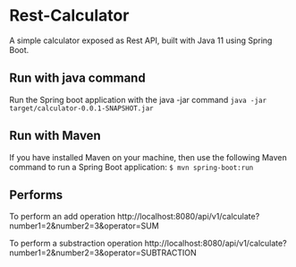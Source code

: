 # Rest-Calculator
A simple calculator exposed as Rest API, built with Java 11 using Spring Boot.

## Run with java command
Run the Spring boot application with the java -jar command
```java -jar target/calculator-0.0.1-SNAPSHOT.jar```

## Run with Maven
If you have installed Maven on your machine, then use the following Maven command to run a Spring Boot application:
```$ mvn spring-boot:run```

## Performs

To perform an add operation
http://localhost:8080/api/v1/calculate?number1=2&number2=3&operator=SUM

To perform a substraction operation
http://localhost:8080/api/v1/calculate?number1=2&number2=3&operator=SUBTRACTION

